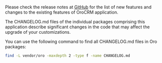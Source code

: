 Please check the release notes at [GitHub](https://github.com/oroinc/crm-application/releases) for the list of new features and changes to the existing features of OroCRM application.

The CHANGELOG.md files of the individual packages comprising this application describe significant changes in the code that may affect the upgrade of your customizations.

You can use the following command to find all CHANGELOG.md files in Oro packages:
```bash
find -L vendor/oro -maxdepth 2 -type f -name CHANGELOG.md
```

